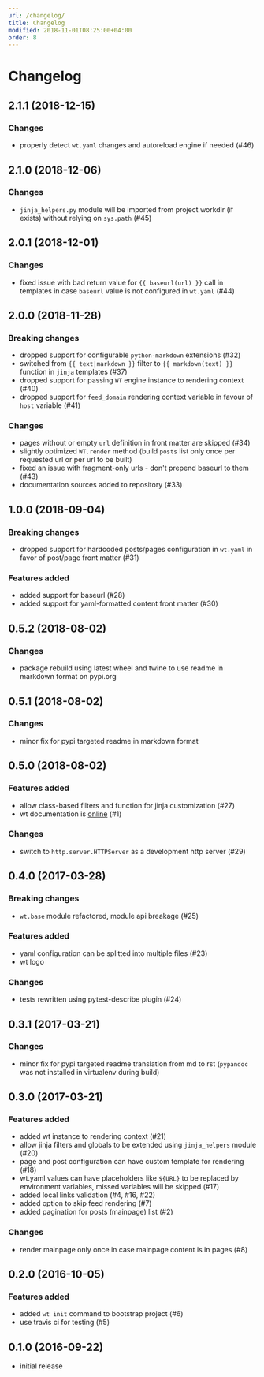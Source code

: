 ```yaml
---
url: /changelog/
title: Changelog
modified: 2018-11-01T08:25:00+04:00
order: 8
---
```


# Changelog


## 2.1.1 (2018-12-15)

### Changes

- properly detect `wt.yaml` changes and autoreload engine if needed (#46)


## 2.1.0 (2018-12-06)

### Changes

- `jinja_helpers.py` module will be imported from project workdir (if exists)
    without relying on `sys.path` (#45)


## 2.0.1 (2018-12-01)

### Changes

- fixed issue with bad return value for `{{ baseurl(url) }}` call in templates
    in case `baseurl` value is not configured in `wt.yaml` (#44)


## 2.0.0 (2018-11-28)

### Breaking changes

- dropped support for configurable `python-markdown` extensions (#32)
- switched from `{{ text|markdown }}` filter to `{{ markdown(text) }}` function
  in `jinja` templates (#37)
- dropped support for passing `WT` engine instance to rendering context (#40)
- dropped support for `feed_domain` rendering context variable in favour of
  `host` variable (#41)

### Changes

- pages without or empty `url` definition in front matter are skipped (#34)
- slightly optimized `WT.render` method (build `posts` list only once per
    requested url or per url to be built)
- fixed an issue with fragment-only urls - don't prepend baseurl to them (#43)
- documentation sources added to repository (#33)


## 1.0.0 (2018-09-04)

### Breaking changes

- dropped support for hardcoded posts/pages configuration in `wt.yaml`
  in favor of post/page front matter (#31)

### Features added

- added support for baseurl (#28)
- added support for yaml-formatted content front matter (#30)


## 0.5.2 (2018-08-02)

### Changes

- package rebuild using latest wheel and twine to use readme in markdown
  format on pypi.org


## 0.5.1 (2018-08-02)

### Changes

- minor fix for pypi targeted readme in markdown format


## 0.5.0 (2018-08-02)

### Features added

- allow class-based filters and function for jinja customization (#27)
- wt documentation is [online](https://ysegorov.github.io/wt-docs/) (#1)

### Changes

- switch to `http.server.HTTPServer` as a development http server (#29)


## 0.4.0 (2017-03-28)

### Breaking changes

- `wt.base` module refactored, module api breakage (#25)

### Features added

- yaml configuration can be splitted into multiple files (#23)
- wt logo

### Changes

- tests rewritten using pytest-describe plugin (#24)


## 0.3.1 (2017-03-21)

### Changes

- minor fix for pypi targeted readme translation from md to rst
  (`pypandoc` was not installed in virtualenv during build)


## 0.3.0 (2017-03-21)

### Features added

- added wt instance to rendering context (#21)
- allow jinja filters and globals to be extended using `jinja_helpers`
  module (#20)
- page and post configuration can have custom template for rendering (#18)
- wt.yaml values can have placeholders like `${URL}` to be replaced by
  environment variables, missed variables will be skipped (#17)
- added local links validation (#4, #16, #22)
- added option to skip feed rendering (#7)
- added pagination for posts (mainpage) list (#2)

### Changes

- render mainpage only once in case mainpage content is in pages (#8)


## 0.2.0 (2016-10-05)

### Features added

- added `wt init` command to bootstrap project (#6)
- use travis ci for testing (#5)


## 0.1.0 (2016-09-22)

- initial release
